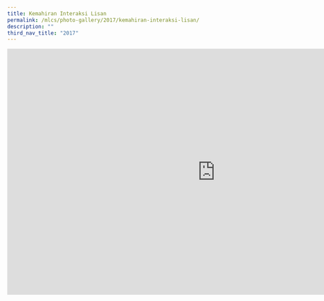 ```yaml
---
title: Kemahiran Interaksi Lisan
permalink: /mlcs/photo-gallery/2017/kemahiran-interaksi-lisan/
description: ""
third_nav_title: "2017"
---
```

<iframe allowfullscreen="true" height="569" width="960" frameborder="0" src="https://docs.google.com/presentation/d/e/2PACX-1vSM32Gf3N3gf802iPv5xQKbt58-GYNN_b7lrv-8w2BPDNXVwrtkXvkc-HRPcYsU80fRRVdGKPDn-8s2/embed?start=false&amp;loop=false&amp;delayms=3000"></iframe>